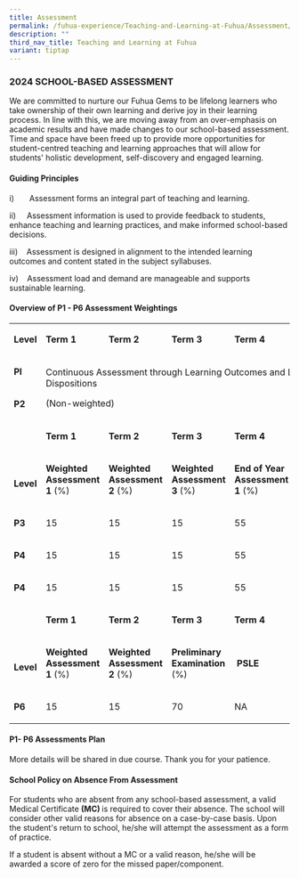 ```yaml
---
title: Assessment
permalink: /fuhua-experience/Teaching-and-Learning-at-Fuhua/Assessment/
description: ""
third_nav_title: Teaching and Learning at Fuhua
variant: tiptap
---
```

<h3><strong>2024 SCHOOL-BASED ASSESSMENT</strong></h3><p>We are committed to nurture our Fuhua Gems to be lifelong learners who take ownership of their own learning and derive joy in their learning process. In line with this, we are moving away from an over-emphasis on academic results and have made changes to our school-based assessment. Time and space have been freed up to provide more opportunities for student-centred teaching and learning approaches that will allow for students' holistic development, self-discovery and engaged learning.</p><h4><strong>Guiding Principles</strong></h4><p>i)&nbsp;&nbsp;&nbsp;&nbsp;&nbsp;&nbsp; Assessment forms an integral part of teaching and learning.</p><p>ii)&nbsp;&nbsp;&nbsp;&nbsp; Assessment information is used to provide feedback to students, enhance teaching and learning practices, and make informed school-based decisions.</p><p>iii)&nbsp;&nbsp;&nbsp; Assessment is designed in alignment to the intended learning outcomes and content stated in the subject syllabuses.</p><p>iv)&nbsp;&nbsp;&nbsp; Assessment load and demand are manageable and supports sustainable learning.</p><p></p><h4><strong>Overview of P1 - P6 Assessment Weightings</strong></h4><table><tbody><tr><td rowspan="1" colspan="1"><p><strong>Level</strong></p></td><td rowspan="1" colspan="1"><p><strong>Term 1</strong></p></td><td rowspan="1" colspan="1"><p><strong>Term 2</strong></p></td><td rowspan="1" colspan="1"><p><strong>Term 3</strong></p></td><td rowspan="1" colspan="1"><p><strong>Term 4</strong></p></td><td rowspan="1" colspan="1"><p><strong>Overall</strong></p></td></tr><tr><td rowspan="1" colspan="1"><p><strong>Pl</strong></p></td><td rowspan="2" colspan="5"><p>Continuous Assessment through Learning Outcomes and Learning Dispositions</p><p>(Non-weighted)</p></td></tr><tr><td rowspan="1" colspan="1"><p><strong>P2</strong></p></td></tr><tr><td rowspan="2" colspan="1"><p><strong>&nbsp;</strong></p><p><strong>&nbsp;</strong></p><p><strong>Level</strong></p></td><td rowspan="1" colspan="1"><p><strong>Term 1</strong></p></td><td rowspan="1" colspan="1"><p><strong>Term 2</strong></p></td><td rowspan="1" colspan="1"><p><strong>Term 3</strong></p></td><td rowspan="1" colspan="1"><p><strong>Term 4</strong></p></td><td rowspan="2" colspan="1"><p><strong>&nbsp;Overall </strong>(%)</p></td></tr><tr><td rowspan="1" colspan="1"><p><strong>Weighted Assessment 1 </strong>(%)</p></td><td rowspan="1" colspan="1"><p><strong>Weighted Assessment 2 </strong>(%)</p></td><td rowspan="1" colspan="1"><p><strong>Weighted Assessment 3 </strong>(%)</p></td><td rowspan="1" colspan="1"><p><strong>End of Year Assessment 1 </strong>(%)</p></td></tr><tr><td rowspan="1" colspan="1"><p><strong>P3</strong></p></td><td rowspan="1" colspan="1"><p>15</p></td><td rowspan="1" colspan="1"><p>15</p></td><td rowspan="1" colspan="1"><p>15</p></td><td rowspan="1" colspan="1"><p>55</p></td><td rowspan="1" colspan="1"><p>100</p></td></tr><tr><td rowspan="1" colspan="1"><p><strong>P4</strong></p></td><td rowspan="1" colspan="1"><p>15</p></td><td rowspan="1" colspan="1"><p>15</p></td><td rowspan="1" colspan="1"><p>15</p></td><td rowspan="1" colspan="1"><p>55</p></td><td rowspan="1" colspan="1"><p>100</p></td></tr><tr><td rowspan="1" colspan="1"><p><strong>P4</strong></p></td><td rowspan="1" colspan="1"><p>15</p></td><td rowspan="1" colspan="1"><p>15</p></td><td rowspan="1" colspan="1"><p>15</p></td><td rowspan="1" colspan="1"><p>55</p></td><td rowspan="1" colspan="1"><p>100</p></td></tr><tr><td rowspan="2" colspan="1"><p><strong>&nbsp;</strong></p><p><strong>&nbsp;</strong></p><p><strong>Level</strong></p></td><td rowspan="1" colspan="1"><p><strong>Term 1</strong></p></td><td rowspan="1" colspan="1"><p><strong>Term 2</strong></p></td><td rowspan="1" colspan="1"><p><strong>Term 3</strong></p></td><td rowspan="1" colspan="1"><p><strong>Term 4</strong></p></td><td rowspan="2" colspan="1"><p><strong>&nbsp;Overall </strong>(%)</p></td></tr><tr><td rowspan="1" colspan="1"><p><strong>Weighted Assessment 1 </strong>(%)</p></td><td rowspan="1" colspan="1"><p><strong>Weighted Assessment 2 </strong>(%)</p></td><td rowspan="1" colspan="1"><p><strong>Preliminary Examination </strong>(%)</p></td><td rowspan="1" colspan="1"><p><strong>&nbsp;PSLE</strong></p></td></tr><tr><td rowspan="1" colspan="1"><p><strong>P6</strong></p></td><td rowspan="1" colspan="1"><p>15</p></td><td rowspan="1" colspan="1"><p>15</p></td><td rowspan="1" colspan="1"><p>70</p></td><td rowspan="1" colspan="1"><p>NA</p></td><td rowspan="1" colspan="1"><p>NA</p></td></tr></tbody></table><p></p><h4><strong>P1- P6 Assessments Plan</strong></h4><p>More details will be shared in due course. Thank you for your patience.</p><p></p><h4><strong>School Policy on Absence From Assessment</strong></h4><p>For students who are absent from any school-based assessment, a valid Medical Certificate <strong>(MC) </strong>is required to cover their absence. The school will consider other valid reasons for absence on a case-by-case basis. Upon the student's return to school, he/she will attempt the assessment as a form of practice.</p><p>If a student is absent without a MC or a valid reason, he/she will be awarded a score of zero for the missed paper/component.</p><p></p>